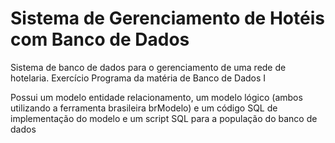 # Sistema de Gerenciamento de Hotéis com Banco de Dados
Sistema de banco de dados para o gerenciamento de uma rede de hotelaria. Exercício Programa da matéria de Banco de Dados I

Possui um modelo entidade relacionamento, um modelo lógico (ambos utilizando a ferramenta brasileira brModelo) e um código SQL de implementação do modelo e um script SQL para a população do banco de dados
